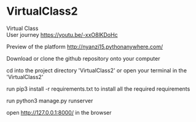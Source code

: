 # VirtualClass2
Virtual Class      
User journey  https://youtu.be/-xxO8lKDoHc    

Preview of the platform  http://nyanzi15.pythonanywhere.com/

Download or clone the github repository onto your computer

cd into the project directory 'VirtualClass2' or open your terminal in the 'VirtualClass2'

run  pip3 install -r requirements.txt   to install all the required requirements

run python3 manage.py runserver

open http://127.0.0.1:8000/    in the browser



